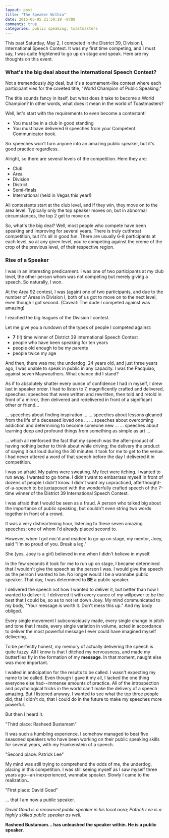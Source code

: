 ```yaml
---
layout: post
title: "The Speaker Within"
date: 2015-05-05 21:59:19 -0700
comments: true
categories: public speaking, toastmasters
---
```


This past Saturday, May 2, I competed in the District 39, Division I, International Speech Contest. It was my first time competing, and I must say, I was quite frightened to go up on stage and speak. Here are my thoughts on this event. 

<!-- more -->

### What's the big deal about the International Speech Contest?

Not a tremendously _big_ deal, but it's a tournament-like contest where each participant vies for the coveted title, "World Champion of Public Speaking." 

The title sounds fancy in itself, but what does it take to become a World Champion? In other words, what does it mean in the world of Toastmasters?

Well, let's start with the requirements to even become a contestant! 

- You must be in a club in good standing
- You must have delivered 6 speeches from your Competent Communicator book.

Six speeches won't turn anyone into an amazing public speaker, but it's good practice regardless.

Alright, so there are several levels of the competition. Here they are:

- Club
- Area
- Division
- District
- Semi-finals
- International (held in Vegas this year!)

All contestants start at the club level, and if they win, they move on to the area level. Typically only the top speaker moves on, but in abnormal circumstances, the top 2 get to move on. 

So, what's the big deal? Well, most people who compete have been speaking and improving for several years. There is truly cutthroat competition, but it's all in good fun. There are usually 6-8 participants at each level, so at any given level, you're competing against the creme of the crop of the previous level, of their respective region. 

### Rise of a Speaker

I was in an interesting predicament. I was one of two participants at my club level, the other person whom was not competing but merely giving a speech. So naturally, I won. 

At the Area 92 contest, I was (again) one of two participants, and due to the number of Areas in Division I, both of us got to move on to the next level, even though I got second. (Caveat: The dude I competed against was amazing)

I reached the big leagues of the Division I contest. 

Let me give you a rundown of the types of people I competed against:

- **7** (!!) time winner of District 39 International Speech Contest
- people who have been speaking for ten years
- people old enough to be my parents
- people twice my age

And then, there was me; the underdog. 24 years old, and just three years ago, I was unable to speak in public in any capacity. I was the Pacquiao, against seven Mayweathers. What chance did I stand?

As if to absolutely shatter every ounce of confidence I had in myself, I drew last in speaker order. I had to listen to 7, magnificently crafted and delivered, speeches; speeches that were written and rewritten, then told and retold in front of a mirror, then delivered and redelivered in front of a significant other or friend... 

... speeches about finding inspiration ...
... speeches about lessons gleaned from the life of a deceased loved one ...
... speeches about overcoming addiction and determining to become someone new ...
... speeches about learning deep and profound things from something as simple as art ...

... which all reinforced the fact that my speech was the after-product of having nothing better to think about while driving; the delivery the product of saying it out loud during the 30 minutes it took for me to get to the venue. I had never uttered a word of that speech before the day I delivered it in competition. 

I was so afraid. My palms were sweating. My feet were itching. I wanted to run away. I wanted to go home. I didn't want to embarrass myself in front of dozens of people I didn't know. I didn't want my unpracticed, afterthought-of-a-speech to be juxtaposed with the wonderfully crafted speech of the 7-time winner of the District 39 International Speech Contest. 

I was afraid that I would be seen as a fraud. A person who talked big about the importance of public speaking, but couldn't even string two words together in front of a crowd.

It was a very disheartening hour, listening to these seven amazing speeches; one of whom I'd already placed second to. 

However, when I got mic'd and readied to go up on stage, my mentor, Joey, said "I'm so proud of you. Break a leg."

She (yes, Joey is a girl) believed in me when I didn't believe in myself. 

In the few seconds it took for me to run up on stage, I became determined that I wouldn't give the speech as the person I was. I would give the speech as the person I wanted to be. No longer would I be a wannabe public speaker. That day, I was determined to **BE** a public speaker. 

I delivered the speech not how I wanted to deliver it, but better than how I wanted to deliver it. I delivered it with every ounce of my willpower to be the best that I could be, so as to not let down Joey. My mind communicated to my body, "Your message is worth it. Don't mess this up." And my body obliged. 

Every single movement I subconsciously made, every single change in pitch and tone that I made, every single variation in volume, acted in accordance to deliver the most powerful message I ever could have imagined myself delivering. 

To be perfectly honest, my memory of actually delivering the speech is quite fuzzy. All I know is that I ditched my nervousness, and made my butterflies fly in the formation of my __message__. In that moment, naught else was more important.

I waited in anticipation for the results to be called. I wasn't expecting my name to be called. Even though I gave it my all, I lacked the one thing everyone else had--immense amounts of practice. All of the introspection and psychological tricks in the world can't make the delivery of a speech amazing. But I listened anyway. I wanted to see what the top three people did, that I didn't do, that I could do in the future to make my speeches more powerful. 

But then I heard it.

"Third place: Rasheed Bustamam"

It was such a humbling experience. I somehow managed to beat five seasoned speakers who have been working on their public speaking skills for several years, with my Frankenstein of a speech. 

"Second place: Patrick Lee"

My mind was still trying to comprehend the odds of me, the underdog, placing in this competition. I was still seeing myself as I saw myself three years ago--an inexperienced, wannabe speaker. Slowly I came to the realization...

"First place: David Goad"

... that I am now a public speaker. 

_David Goad is a renowned public speaker in his local area; Patrick Lee is a highly skilled public speaker as well._

__Rasheed Bustamam... has unleashed the speaker within. He is a public speaker.__
